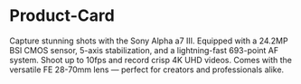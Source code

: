 # Product-Card
Capture stunning shots with the Sony Alpha a7 III.
Equipped with a 24.2MP BSI CMOS sensor, 5-axis stabilization, and a lightning-fast 693-point AF system. Shoot up to 10fps and record crisp 4K UHD videos. Comes with the versatile FE 28-70mm lens — perfect for creators and professionals alike.
